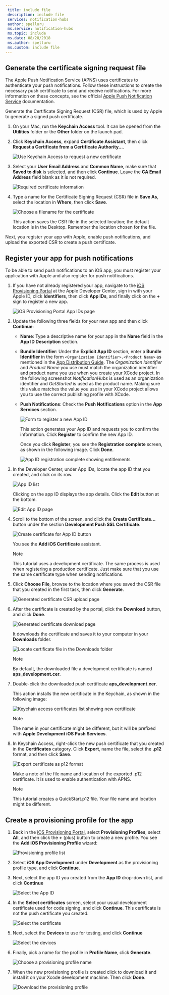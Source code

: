 ```yaml
---
 title: include file
 description: include file
 services: notification-hubs
 author: spelluru
 ms.service: notification-hubs
 ms.topic: include
 ms.date: 08/28/2018
 ms.author: spelluru
 ms.custom: include file
---
```

## Generate the certificate signing request file

The Apple Push Notification Service (APNS) uses certificates to authenticate your push notifications. Follow these instructions to create the necessary push certificate to send and receive notifications. For more information on these concepts, see the official [Apple Push Notification Service](https://developer.apple.com/library/archive/documentation/NetworkingInternet/Conceptual/RemoteNotificationsPG/APNSOverview.html) documentation.

Generate the Certificate Signing Request (CSR) file, which is used by Apple to generate a signed push certificate.

1. On your Mac, run the **Keychain Access** tool. It can be opened from the **Utilities** folder or the **Other** folder on the launch pad.
2. Click **Keychain Access**, expand **Certificate Assistant**, then click **Request a Certificate from a Certificate Authority...**.

    ![Use Keychain Access to request a new certificate](./media/notification-hubs-enable-apple-push-notifications/notification-hubs-request-cert-from-ca.png)
3. Select your **User Email Address** and **Common Name**, make sure that **Saved to disk** is selected, and then click **Continue**. Leave the **CA Email Address** field blank as it is not required.

    ![Required certificate information](./media/notification-hubs-enable-apple-push-notifications/notification-hubs-csr-info.png)

4. Type a name for the Certificate Signing Request (CSR) file in **Save As**, select the location in **Where**, then click **Save**.

    ![Choose a filename for the certificate](./media/notification-hubs-enable-apple-push-notifications/notification-hubs-save-csr.png)

    This action saves the CSR file in the selected location; the default location is in the Desktop. Remember the location chosen for the file.

Next, you register your app with Apple, enable push notifications, and upload the exported CSR to create a push certificate.

## Register your app for push notifications

To be able to send push notifications to an iOS app, you must register your application with Apple and also register for push notifications.  

1. If you have not already registered your app, navigate to the [iOS Provisioning Portal](https://go.microsoft.com/fwlink/p/?LinkId=272456) at the Apple Developer Center, sign in with your Apple ID, click **Identifiers**, then click **App IDs**, and finally click on the **+** sign to register a new app.

    ![iOS Provisioning Portal App IDs page](./media/notification-hubs-enable-apple-push-notifications/notification-hubs-ios-appids.png)

2. Update the following three fields for your new app and then click **Continue**:

   * **Name**: Type a descriptive name for your app in the **Name** field in the **App ID Description** section.
   * **Bundle Identifier**: Under the **Explicit App ID** section, enter a **Bundle Identifier** in the form `<Organization Identifier>.<Product Name>` as mentioned in the [App Distribution Guide](https://help.apple.com/xcode/mac/current/#/dev91fe7130a). The *Organization Identifier* and *Product Name* you use must match the organization identifier and product name you use when you create your XCode project. In the following screenshot *NotificationHubs* is used as an organization identifier and *GetStarted* is used as the product name. Making sure this value matches the value you use in your XCode project allows you to use the correct publishing profile with XCode.
   * **Push Notifications**: Check the **Push Notifications** option in the **App Services** section.

     ![Form to register a new App ID](./media/notification-hubs-enable-apple-push-notifications/notification-hubs-new-appid-info.png)

     This action generates your App ID and requests you to confirm the information. Click **Register** to confirm the new App ID.

     Once you click **Register**, you see the **Registration complete** screen, as shown in the following image. Click **Done**.

     ![App ID registration complete showing entitlements](./media/notification-hubs-enable-apple-push-notifications/notification-hubs-appid-registration-complete.png)

3. In the Developer Center, under App IDs, locate the app ID that you created, and click on its row.

    ![App ID list](./media/notification-hubs-enable-apple-push-notifications/notification-hubs-ios-appids2.png)

    Clicking on the app ID displays the app details. Click the **Edit** button at the bottom.

    ![Edit App ID page](./media/notification-hubs-enable-apple-push-notifications/notification-hubs-edit-appid.png)

4. Scroll to the bottom of the screen, and click the **Create Certificate...** button under the section **Development Push SSL Certificate**.

    ![Create certificate for App ID button](./media/notification-hubs-enable-apple-push-notifications/notification-hubs-appid-create-cert.png)

    You see the **Add iOS Certificate** assistant.

    > [!NOTE]
    > This tutorial uses a development certificate. The same process is used when registering a production certificate. Just make sure that you use the same certificate type when sending notifications.

5. Click **Choose File**, browse to the location where you saved the CSR file that you created in the first task, then click **Generate**.

    ![Generated certificate CSR upload page](./media/notification-hubs-enable-apple-push-notifications/notification-hubs-appid-cert-choose-csr.png)

6. After the certificate is created by the portal, click the **Download** button, and click **Done**.

    ![Generated certificate download page](./media/notification-hubs-enable-apple-push-notifications/notification-hubs-appid-download-cert.png)

    It downloads the certificate and saves it to your computer in your **Downloads** folder.

    ![Locate certificate file in the Downloads folder](./media/notification-hubs-enable-apple-push-notifications/notification-hubs-cert-downloaded.png)

    > [!NOTE]
    > By default, the downloaded file a development certificate is named **aps_development.cer**.

7. Double-click the downloaded push certificate **aps_development.cer**.

    This action installs the new certificate in the Keychain, as shown in the following image:

    ![Keychain access certificates list showing new certificate](./media/notification-hubs-enable-apple-push-notifications/notification-hubs-cert-in-keychain.png)

    > [!NOTE]
    > The name in your certificate might be different, but it will be prefixed with **Apple Development iOS Push Services**.

8. In Keychain Access, right-click the new push certificate that you created in the **Certificates** category. Click **Export**, name the file, select the **.p12** format, and then click **Save**.

    ![Export certificate as p12 format](./media/notification-hubs-enable-apple-push-notifications/notification-hubs-export-cert-p12.png)

    Make a note of the file name and location of the exported .p12 certificate. It is used to enable authentication with APNS.

    > [!NOTE]
    > This tutorial creates a QuickStart.p12 file. Your file name and location might be different.

## Create a provisioning profile for the app

1. Back in the [iOS Provisioning Portal](https://go.microsoft.com/fwlink/p/?LinkId=272456), select **Provisioning Profiles**, select **All**, and then click the **+** (plus) button to create a new profile. You see the **Add iOS Provisioning Profile** wizard:

    ![Provisioning profile list](./media/notification-hubs-enable-apple-push-notifications/notification-hubs-new-provisioning-profile.png)

2. Select **iOS App Development** under **Development** as the provisioning profile type, and click **Continue**.

3. Next, select the app ID you created from the **App ID** drop-down list, and click **Continue**

    ![Select the App ID](./media/notification-hubs-enable-apple-push-notifications/notification-hubs-select-appid-for-provisioning.png)

4. In the **Select certificates** screen, select your usual development certificate used for code signing, and click **Continue**. This certificate is not the push certificate you created.

    ![Select the certificate](./media/notification-hubs-enable-apple-push-notifications/notification-hubs-provisioning-select-cert.png)

5. Next, select the **Devices** to use for testing, and click **Continue**

    ![Select the devices](./media/notification-hubs-enable-apple-push-notifications/notification-hubs-provisioning-select-devices.png)

6. Finally, pick a name for the profile in **Profile Name**, click **Generate**.

    ![Choose a provisioning profile name](./media/notification-hubs-enable-apple-push-notifications/notification-hubs-provisioning-name-profile.png)

7. When the new provisioning profile is created click to download it and install it on your Xcode development machine. Then click **Done**.

    ![Download the provisioning profile](./media/notification-hubs-enable-apple-push-notifications/notification-hubs-provisioning-profile-ready.png)
